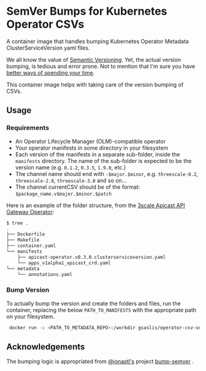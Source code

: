 # SemVer Bumps for Kubernetes Operator CSVs

A container image that handles bumping Kubernetes Operator Metadata ClusterServiceVersion yaml files. 

We all know the value of [Semantic Versioning](https://semver.org/). Yet, the actual version bumping, 
is tedious and error prone. Not to mention that I'm sure you have 
[better ways of spending your time](https://twitter.com).

This container image helps with taking care of the version bumping of CSVs. 

## Usage

### Requirements

* An Operator Lifecycle Manager (OLM)-compatible operator
* Your operator manifests in some directory in your filesystem
* Each version of the manifests in a separate sub-folder, inside the `manifests` directory. The name
 of the sub-folder is expected to be the version name (e.g. `0.1.2`, `0.3.5`, `1.9.0`, etc.)
* The channel name should end with `-$major.$minor`, e.g. `threescale-0.2`, `threescale-2.8`, `threescale-3.0` and so on...
* The channel currentCSV should be of the format: `$package_name.v$major.$minor.$patch` 

Here is an example of the folder structure, from the [3scale Apicast API Gateway Operator](https://github.com/3scale/apicast-operator-metadata):

```bash
$ tree .
.
├── Dockerfile
├── Makefile
├── container.yaml
└── manifests
    ├── apicast-operator.v0.3.0.clusterserviceversion.yaml
    └── apps_v1alpha1_apicast_crd.yaml
└── metadata
    └── annotations.yaml
``` 

### Bump Version

To actually bump the version and create the folders and files, run the container, replacing the below
 `PATH_TO_MANIFESTS` with the appropriate path on your filesystem.  
  

```bash
 docker run -v <PATH_TO_METADATA_REPO>:/workdir gsaslis/operator-csv-semver-bump minor
```  


## Acknowledgements 

The bumping logic is appropriated from [@jonastl's](https://github.com/jonastl) project [bump-semver](https://github.com/tomologic/bump-semver) . 